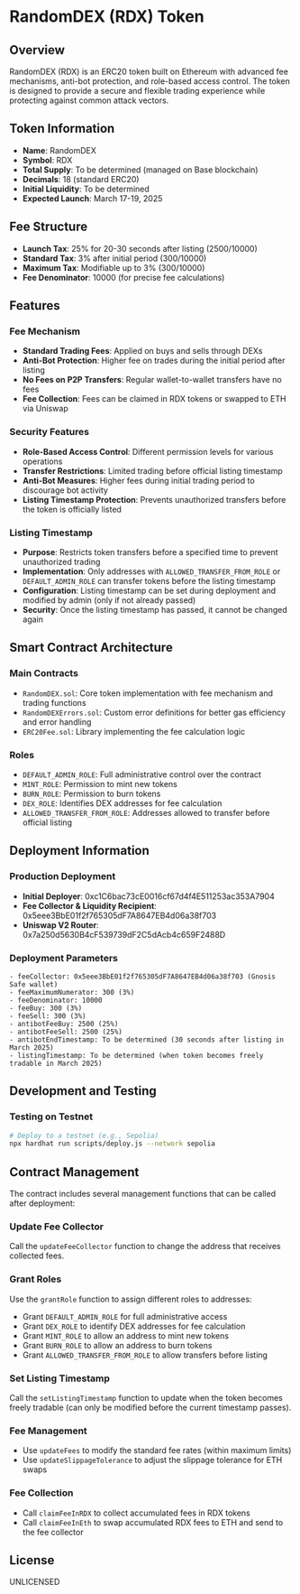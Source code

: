 # RandomDEX (RDX) Token

## Overview
RandomDEX (RDX) is an ERC20 token built on Ethereum with advanced fee mechanisms, anti-bot protection, and role-based access control. The token is designed to provide a secure and flexible trading experience while protecting against common attack vectors.

## Token Information
- **Name**: RandomDEX
- **Symbol**: RDX
- **Total Supply**: To be determined (managed on Base blockchain)
- **Decimals**: 18 (standard ERC20)
- **Initial Liquidity**: To be determined
- **Expected Launch**: March 17-19, 2025

## Fee Structure
- **Launch Tax**: 25% for 20-30 seconds after listing (2500/10000)
- **Standard Tax**: 3% after initial period (300/10000)
- **Maximum Tax**: Modifiable up to 3% (300/10000)
- **Fee Denominator**: 10000 (for precise fee calculations)

## Features

### Fee Mechanism
- **Standard Trading Fees**: Applied on buys and sells through DEXs
- **Anti-Bot Protection**: Higher fee on trades during the initial period after listing
- **No Fees on P2P Transfers**: Regular wallet-to-wallet transfers have no fees
- **Fee Collection**: Fees can be claimed in RDX tokens or swapped to ETH via Uniswap

### Security Features
- **Role-Based Access Control**: Different permission levels for various operations
- **Transfer Restrictions**: Limited trading before official listing timestamp
- **Anti-Bot Measures**: Higher fees during initial trading period to discourage bot activity
- **Listing Timestamp Protection**: Prevents unauthorized transfers before the token is officially listed

### Listing Timestamp
- **Purpose**: Restricts token transfers before a specified time to prevent unauthorized trading
- **Implementation**: Only addresses with `ALLOWED_TRANSFER_FROM_ROLE` or `DEFAULT_ADMIN_ROLE` can transfer tokens before the listing timestamp
- **Configuration**: Listing timestamp can be set during deployment and modified by admin (only if not already passed)
- **Security**: Once the listing timestamp has passed, it cannot be changed again

## Smart Contract Architecture

### Main Contracts
- `RandomDEX.sol`: Core token implementation with fee mechanism and trading functions
- `RandomDEXErrors.sol`: Custom error definitions for better gas efficiency and error handling
- `ERC20Fee.sol`: Library implementing the fee calculation logic

### Roles
- `DEFAULT_ADMIN_ROLE`: Full administrative control over the contract
- `MINT_ROLE`: Permission to mint new tokens
- `BURN_ROLE`: Permission to burn tokens
- `DEX_ROLE`: Identifies DEX addresses for fee calculation
- `ALLOWED_TRANSFER_FROM_ROLE`: Addresses allowed to transfer before official listing

## Deployment Information

### Production Deployment
- **Initial Deployer**: 0xc1C6bac73cE0016cf67d4f4E511253ac353A7904
- **Fee Collector & Liquidity Recipient**: 0x5eee3BbE01f2f765305dF7A8647EB4d06a38f703
- **Uniswap V2 Router**: 0x7a250d5630B4cF539739dF2C5dAcb4c659F2488D

### Deployment Parameters
```
- feeCollector: 0x5eee3BbE01f2f765305dF7A8647EB4d06a38f703 (Gnosis Safe wallet)
- feeMaximumNumerator: 300 (3%)
- feeDenominator: 10000
- feeBuy: 300 (3%)
- feeSell: 300 (3%)
- antibotFeeBuy: 2500 (25%)
- antibotFeeSell: 2500 (25%)
- antibotEndTimestamp: To be determined (30 seconds after listing in March 2025)
- listingTimestamp: To be determined (when token becomes freely tradable in March 2025)
```

## Development and Testing

### Testing on Testnet
```bash
# Deploy to a testnet (e.g., Sepolia)
npx hardhat run scripts/deploy.js --network sepolia
```

## Contract Management

The contract includes several management functions that can be called after deployment:

### Update Fee Collector
Call the `updateFeeCollector` function to change the address that receives collected fees.

### Grant Roles
Use the `grantRole` function to assign different roles to addresses:
- Grant `DEFAULT_ADMIN_ROLE` for full administrative access
- Grant `DEX_ROLE` to identify DEX addresses for fee calculation
- Grant `MINT_ROLE` to allow an address to mint new tokens
- Grant `BURN_ROLE` to allow an address to burn tokens
- Grant `ALLOWED_TRANSFER_FROM_ROLE` to allow transfers before listing

### Set Listing Timestamp
Call the `setListingTimestamp` function to update when the token becomes freely tradable (can only be modified before the current timestamp passes).

### Fee Management
- Use `updateFees` to modify the standard fee rates (within maximum limits)
- Use `updateSlippageTolerance` to adjust the slippage tolerance for ETH swaps

### Fee Collection
- Call `claimFeeInRDX` to collect accumulated fees in RDX tokens
- Call `claimFeeInEth` to swap accumulated RDX fees to ETH and send to the fee collector

## License
UNLICENSED
